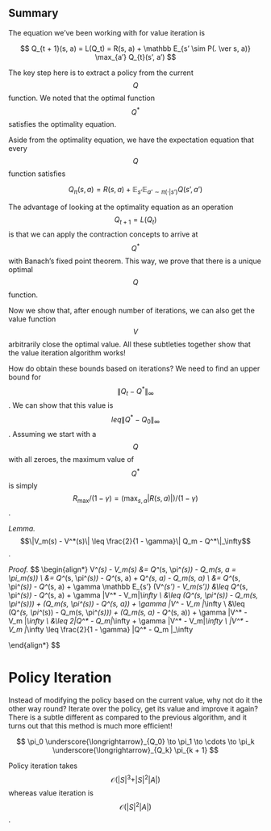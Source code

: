 ## Summary
The equation we’ve been working with for value iteration is

$$
Q_{t + 1}(s, a) = L(Q_t) = R(s, a) + \mathbb E_{s’ \sim P(. \ver s, a)} \max_{a’} Q_{t}(s’, a’)
$$ 

The key step here is to extract a policy from the current $$Q$$ function. We noted that the optimal function $$Q^*$$ satisfies the optimality equation. 

Aside from the optimality equation, we have the expectation equation that every $$Q$$ function satisfies

$$
    Q_\pi(s, a) = R(s, a) + \mathbb E_{s’} \mathbb E_{a’ \sim \pi(\cdot \vert s’)} Q(s’, a’)
$$

The advantage of looking at the optimality equation as an operation $$Q_{t + 1} = L(Q_{t})$$ is that we can apply the contraction concepts to arrive at $$Q^*$$ with Banach’s fixed point theorem. This way, we prove that there is a unique optimal $$Q$$ function. 

Now we show that, after enough number of iterations, we can also get the value function $$V$$ arbitrarily close the optimal value. All these subtleties together show that the value iteration algorithm works!

How do obtain these bounds based on iterations? We need to find an upper bound for $$\| Q_{t} - Q^* \|_\infty$$. We can show that this value is $$leq \|Q^* - Q_0 \|_\infty$$. Assuming we start with a $$Q$$ with all zeroes, the maximum value of $$Q^*$$ is simply $$R_{\max}/(1 - \gamma) = (\max_{s, a} \vert R(s, a)\vert)/(1 - \gamma)$$. 


*Lemma.* $$\|V_m(s) - V^*(s)\| \leq \frac{2}{1 - \gamma}\| Q_m - Q^*\|_\infty$$. 

*Proof.* 
$$
\begin{align*}
V^*(s) - V_m(s) &= Q^*(s, \pi^*(s)) - Q_m(s, a = \pi_m(s)) \\
    &= Q^*(s, \pi^*(s)) - Q^*(s, a) + Q^*(s, a) - Q_m(s, a) \\
    &= Q^*(s, \pi^*(s)) - Q^*(s, a) + \gamma \mathbb E_{s’} (V^*(s’) - V_m(s’))
    &\leq  Q^*(s, \pi^*(s)) - Q^*(s, a) + \gamma \|V^* - V_m\|_\infty \\
    &\leq (Q^*(s, \pi^*(s)) - Q_m(s, \pi^*(s))) + (Q_m(s, \pi^*(s)) - Q^*(s, a)) + \gamma \|V^* - V_m \|_\infty \\
    &\leq (Q^*(s, \pi^*(s)) - Q_m(s, \pi^*(s))) + (Q_m(s, a) - Q^*(s, a)) + \gamma \|V^* - V_m \|_\infty \\
    &\leq 2\|Q^* - Q_m\|_\infty + \gamma \|V^* - V_m\|_\infty \\
   \|V^* - V_m \|_\infty \leq \frac{2}{1 - \gamma} \|Q^* - Q_m \|_\infty
    
\end{align*}
$$

# Policy Iteration
Instead of modifying the policy based on the current value, why not do it the other way round? Iterate over the policy, get its value and improve it again? There is a subtle different as compared to the previous algorithm, and it turns out that this method is much more efficient!

$$
    \pi_0 \underscore{\longrightarrow}_{Q_0} \to \pi_1 \to \cdots \to \pi_k \underscore{\longrightarrow}_{Q_k} \pi_{k + 1}
$$

Policy iteration takes $$\mathcal O(\vert S\vert^3 + \vert S \vert^2 \vert A\vert)$$ whereas value iteration is $$\mathcal O(\vert S \vert^2 \vert A\vert)$$.





